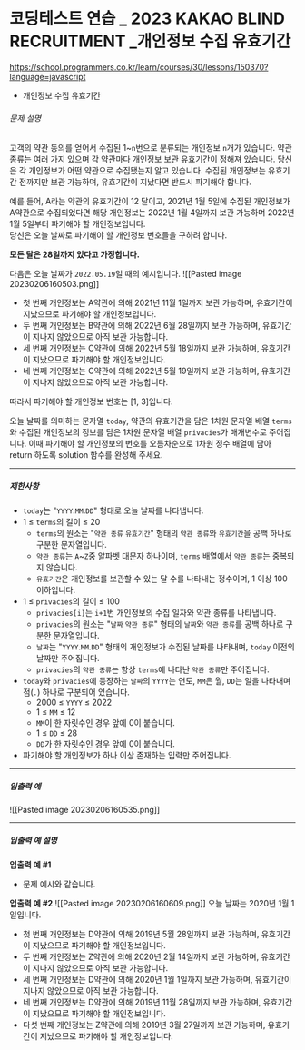 # 코딩테스트 연습 _ 2023 KAKAO BLIND RECRUITMENT _개인정보 수집 유효기간

https://school.programmers.co.kr/learn/courses/30/lessons/150370?language=javascript

-   개인정보 수집 유효기간

###### 문제 설명

고객의 약관 동의를 얻어서 수집된 1~`n`번으로 분류되는 개인정보 `n`개가 있습니다. 약관 종류는 여러 가지 있으며 각 약관마다 개인정보 보관 유효기간이 정해져 있습니다. 당신은 각 개인정보가 어떤 약관으로 수집됐는지 알고 있습니다. 수집된 개인정보는 유효기간 전까지만 보관 가능하며, 유효기간이 지났다면 반드시 파기해야 합니다.

예를 들어, A라는 약관의 유효기간이 12 달이고, 2021년 1월 5일에 수집된 개인정보가 A약관으로 수집되었다면 해당 개인정보는 2022년 1월 4일까지 보관 가능하며 2022년 1월 5일부터 파기해야 할 개인정보입니다.  
당신은 오늘 날짜로 파기해야 할 개인정보 번호들을 구하려 합니다.

**모든 달은 28일까지 있다고 가정합니다.**

다음은 오늘 날짜가 `2022.05.19`일 때의 예시입니다.
![[Pasted image 20230206160503.png]]

-   첫 번째 개인정보는 A약관에 의해 2021년 11월 1일까지 보관 가능하며, 유효기간이 지났으므로 파기해야 할 개인정보입니다.
-   두 번째 개인정보는 B약관에 의해 2022년 6월 28일까지 보관 가능하며, 유효기간이 지나지 않았으므로 아직 보관 가능합니다.
-   세 번째 개인정보는 C약관에 의해 2022년 5월 18일까지 보관 가능하며, 유효기간이 지났으므로 파기해야 할 개인정보입니다.
-   네 번째 개인정보는 C약관에 의해 2022년 5월 19일까지 보관 가능하며, 유효기간이 지나지 않았으므로 아직 보관 가능합니다.

따라서 파기해야 할 개인정보 번호는 [1, 3]입니다.

오늘 날짜를 의미하는 문자열 `today`, 약관의 유효기간을 담은 1차원 문자열 배열 `terms`와 수집된 개인정보의 정보를 담은 1차원 문자열 배열 `privacies`가 매개변수로 주어집니다. 이때 파기해야 할 개인정보의 번호를 오름차순으로 1차원 정수 배열에 담아 return 하도록 solution 함수를 완성해 주세요.

----
##### 제한사항

-   `today`는 "`YYYY`.`MM`.`DD`" 형태로 오늘 날짜를 나타냅니다.
-   1 ≤ `terms`의 길이 ≤ 20
    -   `terms`의 원소는 "`약관 종류` `유효기간`" 형태의 `약관 종류`와 `유효기간`을 공백 하나로 구분한 문자열입니다.
    -   `약관 종류`는 `A`~`Z`중 알파벳 대문자 하나이며, `terms` 배열에서 `약관 종류`는 중복되지 않습니다.
    -   `유효기간`은 개인정보를 보관할 수 있는 달 수를 나타내는 정수이며, 1 이상 100 이하입니다.
-   1 ≤ `privacies`의 길이 ≤ 100
    -   `privacies[i]`는 `i+1`번 개인정보의 수집 일자와 약관 종류를 나타냅니다.
    -   `privacies`의 원소는 "`날짜` `약관 종류`" 형태의 `날짜`와 `약관 종류`를 공백 하나로 구분한 문자열입니다.
    -   `날짜`는 "`YYYY`.`MM`.`DD`" 형태의 개인정보가 수집된 날짜를 나타내며, `today` 이전의 날짜만 주어집니다.
    -   `privacies`의 `약관 종류`는 항상 `terms`에 나타난 `약관 종류`만 주어집니다.
-   `today`와 `privacies`에 등장하는 `날짜`의 `YYYY`는 연도, `MM`은 월, `DD`는 일을 나타내며 점(`.`) 하나로 구분되어 있습니다.
    -   2000 ≤ `YYYY` ≤ 2022
    -   1 ≤ `MM` ≤ 12
    -   `MM`이 한 자릿수인 경우 앞에 0이 붙습니다.
    -   1 ≤ `DD` ≤ 28
    -   `DD`가 한 자릿수인 경우 앞에 0이 붙습니다.
-   파기해야 할 개인정보가 하나 이상 존재하는 입력만 주어집니다.


***
##### 입출력 예

![[Pasted image 20230206160535.png]]


***

##### 입출력 예 설명

**입출력 예 #1**

-   문제 예시와 같습니다.

**입출력 예 #2**
![[Pasted image 20230206160609.png]]
오늘 날짜는 2020년 1월 1일입니다.

-   첫 번째 개인정보는 D약관에 의해 2019년 5월 28일까지 보관 가능하며, 유효기간이 지났으므로 파기해야 할 개인정보입니다.
-   두 번째 개인정보는 Z약관에 의해 2020년 2월 14일까지 보관 가능하며, 유효기간이 지나지 않았으므로 아직 보관 가능합니다.
-   세 번째 개인정보는 D약관에 의해 2020년 1월 1일까지 보관 가능하며, 유효기간이 지나지 않았으므로 아직 보관 가능합니다.
-   네 번째 개인정보는 D약관에 의해 2019년 11월 28일까지 보관 가능하며, 유효기간이 지났으므로 파기해야 할 개인정보입니다.
-   다섯 번째 개인정보는 Z약관에 의해 2019년 3월 27일까지 보관 가능하며, 유효기간이 지났으므로 파기해야 할 개인정보입니다.

